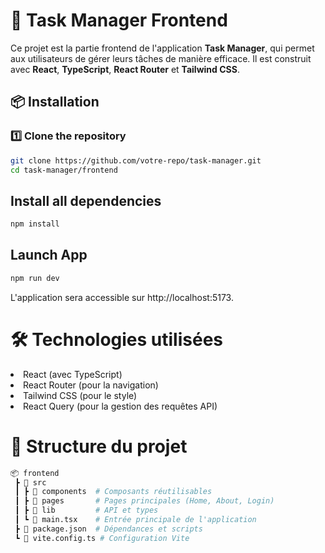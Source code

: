 # 🚀 Task Manager Frontend

Ce projet est la partie frontend de l'application **Task Manager**, qui permet aux utilisateurs de gérer leurs tâches de manière efficace. Il est construit avec **React**, **TypeScript**, **React Router** et **Tailwind CSS**.

## 📦 Installation

### 1️⃣ Clone the repository
```bash
git clone https://github.com/votre-repo/task-manager.git
cd task-manager/frontend
```

## Install all dependencies

```bash
npm install
```

## Launch App

```bash
npm run dev
```
L'application sera accessible sur http://localhost:5173.

# 🛠 Technologies utilisées

<li>React (avec TypeScript)</li>
<li>React Router (pour la navigation)</li>
<li>Tailwind CSS (pour le style)</li>
<li>React Query (pour la gestion des requêtes API)</li>

# 📂 Structure du projet

```bash
📦 frontend
 ┣ 📂 src
 ┃ ┣ 📂 components  # Composants réutilisables
 ┃ ┣ 📂 pages       # Pages principales (Home, About, Login)
 ┃ ┣ 📂 lib         # API et types
 ┃ ┗ 📜 main.tsx    # Entrée principale de l'application
 ┣ 📜 package.json  # Dépendances et scripts
 ┗ 📜 vite.config.ts # Configuration Vite
```

